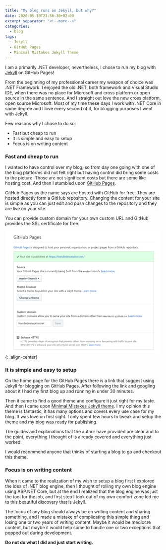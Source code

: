 ```yaml
---
title: "My blog runs on Jekyll, but why?"
date: 2020-05-10T23:56:30+02:00
excerpt_separator: "<!--more-->"
categories:
  - blog
tags:
  - Jekyll
  - GitHub Pages
  - Minimal Mistakes Jekyll Theme
---
```


I am a primarily .NET developer, nevertheless, I chose to run my blog with [Jekyll][jekyll-docs] on GitHub Pages!

From the beginning of my professional career my weapon of choice was .NET Framework. I enjoyed the old .NET, both framework and Visual Studio IDE, when there was no place for Microsoft and cross platform or open source in the same sentence. And I straight out love the new cross platform, open source Microsoft. Most of my time these days I work with .NET Core in some degree and I love every second of it, for blogging purposes I went with Jekyll.

<!--more-->

Few reasons why I chose to do so:

- Fast but cheap to run
- It is simple and easy to setup
- Focus is on writing content

### Fast and cheap to run

I wanted to have control over my blog, so from day one going with one of the blog platforms did not felt right but having control did bring some costs to the picture. Those are not significant costs but there are some like hosting cost. And then I stumbled upon  [GitHub Pages][gh-pages].

GitHub Pages as the name says are hosted with GitHub for free. They are hosted directly form a GitHub repository. Changing the content for your site is simple as you can just edit and push changes to the repository and they are live on your site.

You can provide custom domain for your own custom URL and GitHub provides the SSL certificate for free.

![GitHub Pages custom domain](/assets/images/1/gh-pages-custom-domain.jpg){: .align-center}

### It is simple and easy to setup

On the home page for the GitHub Pages there is a link that suggest using Jekyll for blogging on GitHub Pages. After following the link and googling about it I had my first blog up and running in under 30 minutes.

Then it came to find a good theme and configure it just right for my taste. And then I came upon [Minimal Mistakes Jekyll theme][mm]. I my opinion this theme is fantastic, it has many options and covers every use case for my blog. It was love on first sight. I only spent few hours to tweak and setup the theme and my blog was ready for publishing.

The guides and explanations that the author have provided are clear and to the point, everything I thought of is already covered and everything just worked.

I would recommend anyone that thinks of starting a blog to go and checkout this theme.

### Focus is on writing content

When it came to the realization of my wish to setup a blog first I explored the idea of .NET blog engine, then I thought of rolling my own blog engine using ASP.NET Core, but at the end I realized that the blog engine was just the tool for the job, and first step I took out of my own comfort zone led me to this beautiful discovery that is Jekyll.

The focus of any blog should always be on writing content and sharing something, and I made a mistake of complicating this simple thing and losing one or two years of writing content. Maybe it would be mediocre content, but maybe it would help some to handle one or two exceptions that popped out during development.  

**Do not do what I did and just start writing.**  

[jekyll-docs]: https://jekyllrb.com/docs/home
[gh-pages]:   https://pages.github.com/
[mm]: https://mmistakes.github.io/minimal-mistakes/

